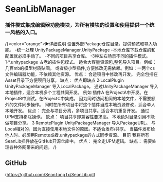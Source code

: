 ﻿# SeanLibManager 
### 插件模式集成编辑器功能模块，为所有模块的设置和使用提供一个统一风格的入口。 
/{<color="orange">▶详细说明</color>
设置外部Package仓库目录，提供预览和导入功能。
-统一处理 UnityPackageManager,UnityPackage
-本地仓库下载仓库的和配置就必须手动了。
-不同的项目共享仓库。
-3种左右场景不同的插件模式。
1·*.unitypackage 古老的插件包模式。
	适合大容量资源包,整包导入项目。例如：几百mb的模型材质贴图。
	或者极小型插件,方便修改无需依赖。例如：一两个cs文件编辑器功能，不依赖其他资源。
	优点：
		合适项目中修改再开发。
		完全包括在Asset目录下方便项目分享。
	缺点：
		优点即缺点
2·LocalPlugin UnityPackageManager 导入LocalPackage。
	通过UnityPackageManager 导入本地插件，适合本机多个工程共同开发。
	例如 插件A 在ProjectA中开发。在ProjectB中测试。在ProjectC中集成。
	因为同时访问相同的本地文件，不需要额外的文件同步操作。
	同时在所有项目中将这个插件当成本地资源修改，适合单人本地开发。
	优点：
		完全与项目分离，多项目共享。适合本机重复开发。
		通过UPM支持移除操作。
	缺点：
		项目共享即兼容性要求高。
		本地绝对目录引用不能做项目分享。
3·RemotePlugin UnityPackageManager 导入PackageURL。
	与Local相对的，因为直接使用本地文件的原因。不适合发布/共享。
	当插件发布给他人时。必须用Remote或者.unitypackage的方式同步资源。
	目前 我将所有SeanLib插件放在GitHub开源仓库中。
	优点：
		完全走UPM逻辑。
	缺点：
		需要处理各种外网带来的问题。
/}
## GitHub 
(https://github.com/SeanTongTx/SeanLib.git)